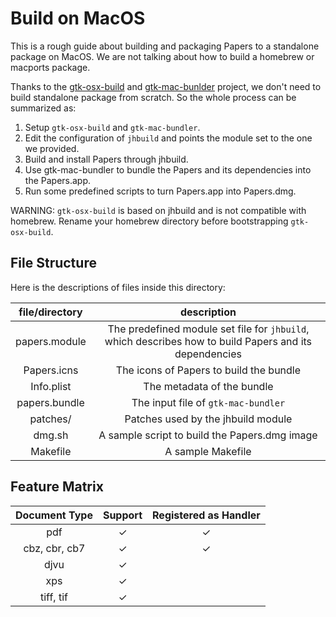 # Build on MacOS

This is a rough guide about building and packaging Papers to a standalone package on MacOS. We are not talking about how to build a homebrew or macports package.

Thanks to the [gtk-osx-build](https://gitlab.gnome.org/GNOME/gtk-osx) and [gtk-mac-bunlder](https://gitlab.gnome.org/GNOME/gtk-mac-bundler) project, we don't need to build standalone package from scratch. So the whole process can be summarized as:

1. Setup `gtk-osx-build` and `gtk-mac-bundler`.
2. Edit the configuration of `jhbuild` and points the module set to the one we provided.
3. Build and install Papers through jhbuild.
4. Use gtk-mac-bundler to bundle the Papers and its dependencies into the Papers.app.
5. Run some predefined scripts to turn Papers.app into Papers.dmg.

WARNING: `gtk-osx-build` is based on jhbuild and is not compatible with homebrew. Rename your homebrew directory before bootstrapping `gtk-osx-build`.

## File Structure

Here is the descriptions of files inside this directory:

| file/directory |                         description                          |
| :------------: | :----------------------------------------------------------: |
| papers.module  | The predefined module set file for `jhbuild`, which describes how to build Papers and its dependencies |
|  Papers.icns   |           The icons of Papers to build the bundle            |
|   Info.plist   |                  The metadata of the bundle                  |
| papers.bundle  |             The input file of `gtk-mac-bundler`              |
|    patches/    |              Patches used by the jhbuild module              |
|     dmg.sh     |        A sample script to build the Papers.dmg image         |
|    Makefile    |                      A sample Makefile                       |

## Feature Matrix

| Document Type | Support | Registered as Handler |
| :-----------: | :-----: | :-------------------: |
|      pdf      |    ✓    |           ✓           |
| cbz, cbr, cb7 |    ✓    |           ✓           |
|     djvu      |    ✓    |                       |
|      xps      |    ✓    |                       |
|   tiff, tif   |    ✓    |                       |
